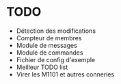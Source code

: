 # TODO
- Détection des modifications
- Compteur de membres
- Module de messages
- Module de commandes
- Fichier de config d'exemple
- Meilleur TODO list
- Virer les M1101 et autres conneries
